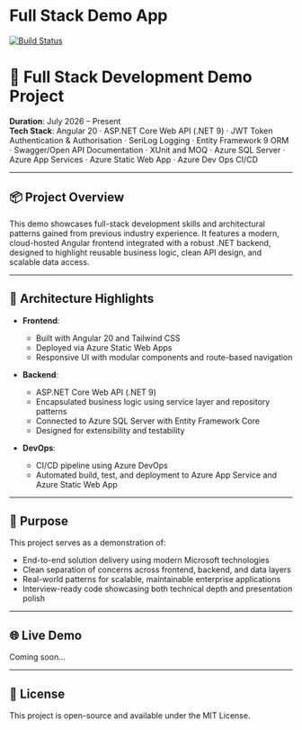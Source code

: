 # Full Stack Demo App

[![Build Status](https://dev.azure.com/gsoft85512/FullStackInterviewDemo/_apis/build/status/buddhika85.Full-Stack-Demo-App?branchName=main)](https://dev.azure.com/gsoft85512/FullStackInterviewDemo/_build/latest?definitionId=1&branchName=main)


# 🧰 Full Stack Development Demo Project

**Duration**: July 2026 – Present  
**Tech Stack**: Angular 20 · ASP.NET Core Web API (.NET 9) · JWT Token Authentication & Authorisation · SeriLog Logging · Entity Framework 9 ORM · Swagger/Open API Documentation · XUnit and MOQ · Azure SQL Server · Azure App Services · Azure Static Web App · Azure Dev Ops CI/CD 

---

## 📦 Project Overview

This demo showcases full-stack development skills and architectural patterns gained from previous industry experience. It features a modern, cloud-hosted Angular frontend integrated with a robust .NET backend, designed to highlight reusable business logic, clean API design, and scalable data access.

---

## 🧱 Architecture Highlights

- **Frontend**:  
  - Built with Angular 20 and Tailwind CSS  
  - Deployed via Azure Static Web Apps  
  - Responsive UI with modular components and route-based navigation

- **Backend**:  
  - ASP.NET Core Web API (.NET 9)  
  - Encapsulated business logic using service layer and repository patterns  
  - Connected to Azure SQL Server with Entity Framework Core  
  - Designed for extensibility and testability

- **DevOps**:  
  - CI/CD pipeline using Azure DevOps
  - Automated build, test, and deployment to Azure App Service and Azure Static Web App


---

## 🎯 Purpose

This project serves as a demonstration of:

- End-to-end solution delivery using modern Microsoft technologies  
- Clean separation of concerns across frontend, backend, and data layers  
- Real-world patterns for scalable, maintainable enterprise applications  
- Interview-ready code showcasing both technical depth and presentation polish

---

## 🌐 Live Demo

Coming soon...

---

## 📄 License

This project is open-source and available under the MIT License.
